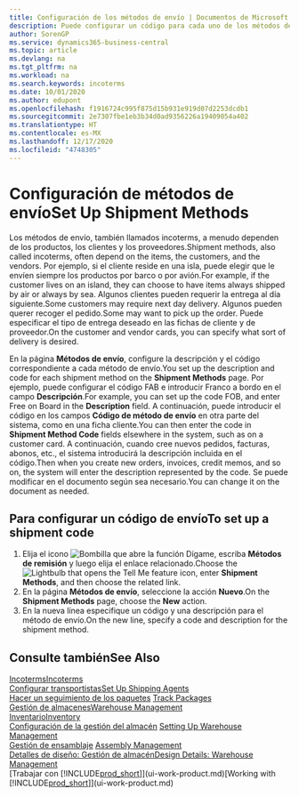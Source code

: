 ```yaml
---
title: Configuración de los métodos de envío | Documentos de Microsoft
description: Puede configurar un código para cada uno de los métodos de envío ofrecidos, por ejemplo, e introducir información sobre ellos.
author: SorenGP
ms.service: dynamics365-business-central
ms.topic: article
ms.devlang: na
ms.tgt_pltfrm: na
ms.workload: na
ms.search.keywords: incoterms
ms.date: 10/01/2020
ms.author: edupont
ms.openlocfilehash: f1916724c995f875d15b931e919d07d2253dcdb1
ms.sourcegitcommit: 2e7307fbe1eb3b34d0ad9356226a19409054a402
ms.translationtype: HT
ms.contentlocale: es-MX
ms.lasthandoff: 12/17/2020
ms.locfileid: "4748305"
---
```

# <a name="set-up-shipment-methods"></a><span data-ttu-id="e3c2e-103">Configuración de métodos de envío</span><span class="sxs-lookup"><span data-stu-id="e3c2e-103">Set Up Shipment Methods</span></span>
<span data-ttu-id="e3c2e-104">Los métodos de envío, también llamados incoterms, a menudo dependen de los productos, los clientes y los proveedores.</span><span class="sxs-lookup"><span data-stu-id="e3c2e-104">Shipment methods, also called incoterms, often depend on the items, the customers, and the vendors.</span></span> <span data-ttu-id="e3c2e-105">Por ejemplo, si el cliente reside en una isla, puede elegir que le envíen siempre los productos por barco o por avión.</span><span class="sxs-lookup"><span data-stu-id="e3c2e-105">For example, if the customer lives on an island, they can choose to have items always shipped by air or always by sea.</span></span> <span data-ttu-id="e3c2e-106">Algunos clientes pueden requerir la entrega al día siguiente.</span><span class="sxs-lookup"><span data-stu-id="e3c2e-106">Some customers may require next day delivery.</span></span> <span data-ttu-id="e3c2e-107">Algunos pueden querer recoger el pedido.</span><span class="sxs-lookup"><span data-stu-id="e3c2e-107">Some may want to pick up the order.</span></span> <span data-ttu-id="e3c2e-108">Puede especificar el tipo de entrega deseado en las fichas de cliente y de proveedor.</span><span class="sxs-lookup"><span data-stu-id="e3c2e-108">On the customer and vendor cards, you can specify what sort of delivery is desired.</span></span>

<span data-ttu-id="e3c2e-109">En la página **Métodos de envío**, configure la descripción y el código correspondiente a cada método de envío.</span><span class="sxs-lookup"><span data-stu-id="e3c2e-109">You set up the description and code for each shipment method on the **Shipment Methods** page.</span></span> <span data-ttu-id="e3c2e-110">Por ejemplo, puede configurar el código FAB e introducir Franco a bordo en el campo **Descripción**.</span><span class="sxs-lookup"><span data-stu-id="e3c2e-110">For example, you can set up the code FOB, and enter Free on Board in the **Description** field.</span></span> <span data-ttu-id="e3c2e-111">A continuación, puede introducir el código en los campos **Código de método de envío** en otra parte del sistema, como en una ficha cliente.</span><span class="sxs-lookup"><span data-stu-id="e3c2e-111">You can then enter the code in **Shipment Method Code** fields elsewhere in the system, such as on a customer card.</span></span> <span data-ttu-id="e3c2e-112">A continuación, cuando cree nuevos pedidos, facturas, abonos, etc., el sistema introducirá la descripción incluida en el código.</span><span class="sxs-lookup"><span data-stu-id="e3c2e-112">Then when you create new orders, invoices, credit memos, and so on, the system will enter the description represented by the code.</span></span> <span data-ttu-id="e3c2e-113">Se puede modificar en el documento según sea necesario.</span><span class="sxs-lookup"><span data-stu-id="e3c2e-113">You can change it on the document as needed.</span></span>

## <a name="to-set-up-a-shipment-code"></a><span data-ttu-id="e3c2e-114">Para configurar un código de envío</span><span class="sxs-lookup"><span data-stu-id="e3c2e-114">To set up a shipment code</span></span>
1. <span data-ttu-id="e3c2e-115">Elija el icono ![Bombilla que abre la función Dígame](media/ui-search/search_small.png "Dígame qué desea hacer"), escriba **Métodos de remisión** y luego elija el enlace relacionado.</span><span class="sxs-lookup"><span data-stu-id="e3c2e-115">Choose the ![Lightbulb that opens the Tell Me feature](media/ui-search/search_small.png "Tell me what you want to do") icon, enter **Shipment Methods**, and then choose the related link.</span></span>
2. <span data-ttu-id="e3c2e-116">En la página **Métodos de envío**, seleccione la acción **Nuevo**.</span><span class="sxs-lookup"><span data-stu-id="e3c2e-116">On the **Shipment Methods** page, choose the **New** action.</span></span>
3. <span data-ttu-id="e3c2e-117">En la nueva línea especifique un código y una descripción para el método de envío.</span><span class="sxs-lookup"><span data-stu-id="e3c2e-117">On the new line, specify a code and description for the shipment method.</span></span>

## <a name="see-also"></a><span data-ttu-id="e3c2e-118">Consulte también</span><span class="sxs-lookup"><span data-stu-id="e3c2e-118">See Also</span></span>
[<span data-ttu-id="e3c2e-119">Incoterms</span><span class="sxs-lookup"><span data-stu-id="e3c2e-119">Incoterms</span></span>](https://iccwbo.org/resources-for-business/incoterms-rules)  
[<span data-ttu-id="e3c2e-120">Configurar transportistas</span><span class="sxs-lookup"><span data-stu-id="e3c2e-120">Set Up Shipping Agents</span></span>](sales-how-to-set-up-shipping-agents.md)  
<span data-ttu-id="e3c2e-121">[Hacer un seguimiento de los paquetes](sales-how-track-packages.md)  </span><span class="sxs-lookup"><span data-stu-id="e3c2e-121">[Track Packages](sales-how-track-packages.md)  </span></span>  
[<span data-ttu-id="e3c2e-122">Gestión de almacenes</span><span class="sxs-lookup"><span data-stu-id="e3c2e-122">Warehouse Management</span></span>](warehouse-manage-warehouse.md)  
[<span data-ttu-id="e3c2e-123">Inventario</span><span class="sxs-lookup"><span data-stu-id="e3c2e-123">Inventory</span></span>](inventory-manage-inventory.md)  
<span data-ttu-id="e3c2e-124">[Configuración de la gestión del almacén](warehouse-setup-warehouse.md)   </span><span class="sxs-lookup"><span data-stu-id="e3c2e-124">[Setting Up Warehouse Management](warehouse-setup-warehouse.md)   </span></span>  
<span data-ttu-id="e3c2e-125">[Gestión de ensamblaje](assembly-assemble-items.md)  </span><span class="sxs-lookup"><span data-stu-id="e3c2e-125">[Assembly Management](assembly-assemble-items.md)  </span></span>  
[<span data-ttu-id="e3c2e-126">Detalles de diseño: Gestión de almacén</span><span class="sxs-lookup"><span data-stu-id="e3c2e-126">Design Details: Warehouse Management</span></span>](design-details-warehouse-management.md)  
<span data-ttu-id="e3c2e-127">[Trabajar con [!INCLUDE[prod_short](includes/prod_short.md)]](ui-work-product.md)</span><span class="sxs-lookup"><span data-stu-id="e3c2e-127">[Working with [!INCLUDE[prod_short](includes/prod_short.md)]](ui-work-product.md)</span></span>  
